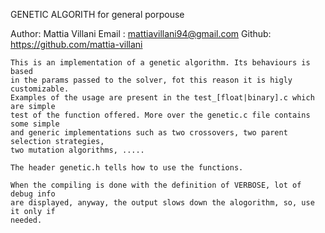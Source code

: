 GENETIC ALGORITH for general porpouse

Author: Mattia Villani
Email : mattiavillani94@gmail.com
Github: https://github.com/mattia-villani

	This is an implementation of a genetic algorithm. Its behaviours is based
	in the params passed to the solver, fot this reason it is higly customizable.
	Examples of the usage are present in the test_[float|binary].c which are simple
	test of the function offered. More over the genetic.c file contains some simple
	and generic implementations such as two crossovers, two parent selection strategies,
	two mutation algorithms, .....

	The header genetic.h tells how to use the functions.

	When the compiling is done with the definition of VERBOSE, lot of debug info
	are displayed, anyway, the output slows down the alogorithm, so, use it only if 
	needed.
